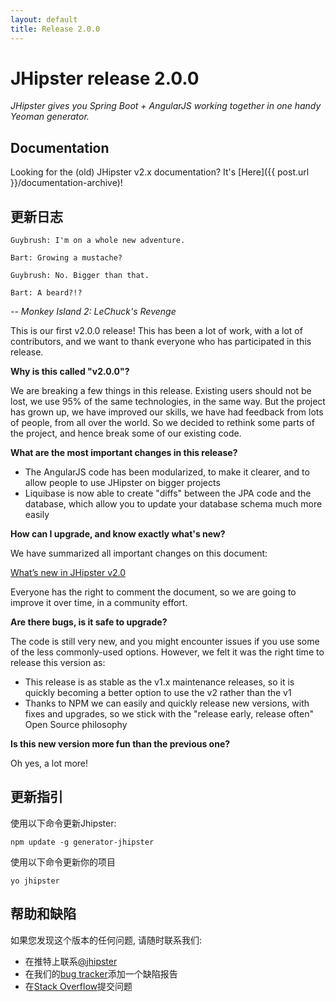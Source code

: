 ```yaml
---
layout: default
title: Release 2.0.0
---
```


JHipster release 2.0.0
==================

*JHipster gives you Spring Boot + AngularJS working together in one handy Yeoman generator.*

Documentation
----------

Looking for the (old) JHipster v2.x documentation? It's [Here]({{ post.url }}/documentation-archive)!

更新日志
----------

```
Guybrush: I'm on a whole new adventure.
```

```
Bart: Growing a mustache?
```

```
Guybrush: No. Bigger than that.
```

```
Bart: A beard?!?
```

_-- Monkey Island 2: LeChuck's Revenge_

This is our first v2.0.0 release! This has been a lot of work, with a lot of contributors, and we want to thank everyone who has participated in this release.

__Why is this called "v2.0.0"?__

We are breaking a few things in this release. Existing users should not be lost, we use 95% of the same technologies, in the same way. But the project has grown up, we have improved our skills, we have had feedback from lots of people, from all over the world. So we decided to rethink some parts of the project, and hence break some of our existing code.

__What are the most important changes in this release?__

- The AngularJS code has been modularized, to make it clearer, and to allow people to use JHipster on bigger projects
- Liquibase is now able to create "diffs" between the JPA code and the database, which allow you to update your database schema much more easily

__How can I upgrade, and know exactly what's new?__

We have summarized all important changes on this document:

[What’s new in JHipster v2.0](https://docs.google.com/document/d/16oIpeEyb-qkPjM_bVQ4zX-dlibyH5_21fTrdQllGiwM/edit?usp=sharing)

Everyone has the right to comment the document, so we are going to improve it over time, in a community effort.

__Are there bugs, is it safe to upgrade?__

The code is still very new, and you might encounter issues if you use some of the less commonly-used options. However, we felt it was the right time to release this version as:

- This release is as stable as the v1.x maintenance releases, so it is quickly becoming a better option to use the v2 rather than the v1
- Thanks to NPM we can easily and quickly release new versions, with fixes and upgrades, so we stick with the "release early, release often" Open Source philosophy

__Is this new version more fun than the previous one?__

Oh yes, a lot more!

更新指引
------------

使用以下命令更新Jhipster:

```
npm update -g generator-jhipster
```

使用以下命令更新你的项目

```
yo jhipster
```

帮助和缺陷
--------------

如果您发现这个版本的任何问题, 请随时联系我们:

- 在推特上联系[@jhipster](https://twitter.com/jhipster)
- 在我们的[bug tracker](https://github.com/jhipster/generator-jhipster/issues?state=open)添加一个缺陷报告
- 在[Stack Overflow](http://stackoverflow.com/tags/jhipster/info)提交问题
